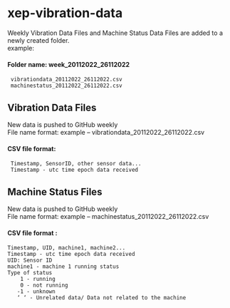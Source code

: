 # xep-vibration-data

Weekly Vibration Data Files and Machine Status Data Files are added to a newly created folder. \
example:
#### Folder name:  week_20112022_26112022 
     vibrationdata_20112022_26112022.csv 
     machinestatus_20112022_26112022.csv  
                     
## Vibration Data Files
New data is pushed to GitHub weekly <br>
File name format: example – vibrationdata_20112022_26112022.csv <br>
#### CSV file format:
     Timestamp, SensorID, other sensor data... 
     Timestamp - utc time epoch data received

## Machine Status Files
New data is pushed to GitHub weekly <br>
File name format: example – machinestatus_20112022_26112022.csv <br>
#### CSV file format :
    Timestamp, UID, machine1, machine2...
    Timestamp - utc time epoch data received
    UID: Sensor ID
    machine1 - machine 1 running status
    Type of status
        1 - running
        0 - not running
       -1 - unknown
       ‘ ‘ - Unrelated data/ Data not related to the machine

 

